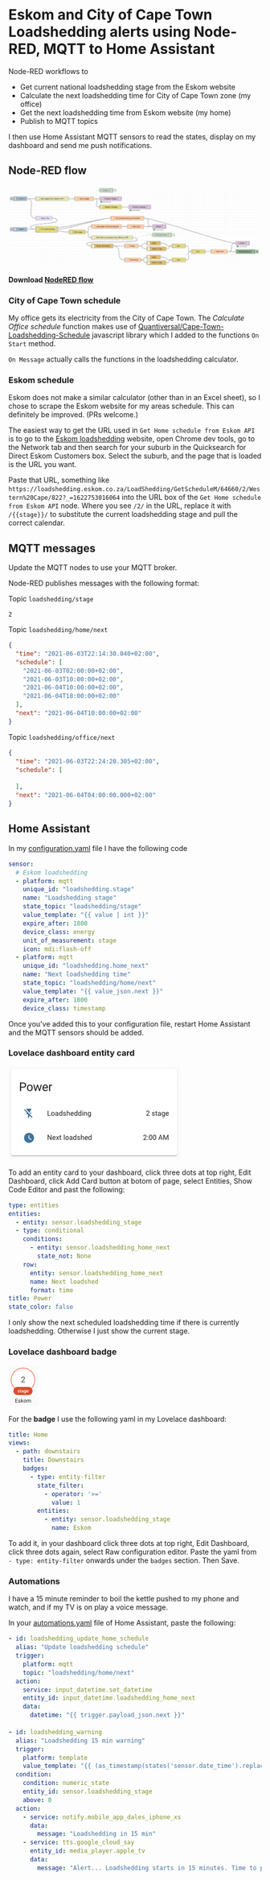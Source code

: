 # Eskom and City of Cape Town Loadshedding alerts using Node-RED, MQTT to Home Assistant

Node-RED workflows to 
- Get current national loadshedding stage from the Eskom website
- Calculate the next loadshedding time for City of Cape Town zone (my office)
- Get the next loadshedding time from Eskom website (my home)
- Publish to MQTT topics

I then use Home Assistant MQTT sensors to read the states, display on my dashboard and send me push notifications.

## Node-RED flow

![Loadshedding NodeRed flow](/images/nodered.png)

**Download [NodeRED flow](nodered.json)**

### City of Cape Town schedule
My office gets its electricity from the City of Cape Town. The _Calculate Office schedule_ function makes use of [Quantiversal/Cape-Town-Loadshedding-Schedule](https://github.com/Quantiversal/Cape-Town-Loadshedding-Schedule) javascript library which I added to the functions `On Start` method.

`On Message` actually calls the functions in the loadshedding calculator.

### Eskom schedule

Eskom does not make a similar calculator (other than in an Excel sheet), so I chose to scrape the Eskom website for my areas schedule. This can definitely be improved. (PRs welcome.)

The easiest way to get the URL used in `Get Home schedule from Eskom API` is to go to the [Eskom loadshedding](https://loadshedding.eskom.co.za/) website, open Chrome dev tools, go to the Network tab and then search for your suburb in the Quicksearch for Direct Eskom Customers box. Select the suburb, and the page that is loaded is the URL you want.

Paste that URL, something like `https://loadshedding.eskom.co.za/LoadShedding/GetScheduleM/64660/2/Western%20Cape/822?_=1622753016064` into the URL box of the `Get Home schedule from Eskom API` node. Where you see `/2/` in the URL, replace it with `/{{stage}}/` to substitute the current loadshedding stage and pull the correct calendar.


## MQTT messages

Update the MQTT nodes to use your MQTT broker.

Node-RED publishes messages with the following format:

Topic `loadshedding/stage`

```
2
```

Topic `loadshedding/home/next`

```json
{
  "time": "2021-06-03T22:14:30.040+02:00",
  "schedule": [
    "2021-06-03T02:00:00+02:00",
    "2021-06-03T10:00:00+02:00",
    "2021-06-04T10:00:00+02:00",
    "2021-06-04T18:00:00+02:00"
  ],
  "next": "2021-06-04T10:00:00+02:00"
}
```

Topic `loadshedding/office/next`

```json
{
  "time": "2021-06-03T22:24:20.305+02:00",
  "schedule": [
    
  ],
  "next": "2021-06-04T04:00:00.000+02:00"
}
```


## Home Assistant

In my [configuration.yaml](https://github.com/dalehumby/homeassistant-config/blob/master/configuration.yaml#L77) file I have the following code

```yaml
sensor:
  # Eskom loadshedding
  - platform: mqtt
    unique_id: "loadshedding.stage"
    name: "Loadshedding stage"
    state_topic: "loadshedding/stage"
    value_template: "{{ value | int }}"
    expire_after: 1800
    device_class: energy
    unit_of_measurement: stage
    icon: mdi:flash-off
  - platform: mqtt
    unique_id: "loadshedding.home_next"
    name: "Next loadshedding time"
    state_topic: "loadshedding/home/next"
    value_template: "{{ value_json.next }}"
    expire_after: 1800
    device_class: timestamp
```

Once you've added this to your configuration file, restart Home Assistant and the MQTT sensors should be added.


### Lovelace dashboard entity card
![Loadshedding entity card](/images/entity-card.png)

To add an entity card to your dashboard, click three dots at top right, Edit Dashboard, click Add Card button at botom of page, select Entities, Show Code Editor and past the following:

```yaml
type: entities
entities:
  - entity: sensor.loadshedding_stage
  - type: conditional
    conditions:
      - entity: sensor.loadshedding_home_next
        state_not: None
    row:
      entity: sensor.loadshedding_home_next
      name: Next loadshed
      format: time
title: Power
state_color: false
```

I only show the next scheduled loadshedding time if there is currently loadshedding. Otherwise I just show the current stage.

### Lovelace dashboard badge
![Stage 2 badge](/images/badge.png)

For the **badge** I use the following yaml in my Lovelace dashboard:

```yaml
title: Home
views:
  - path: downstairs
    title: Downstairs
    badges:
      - type: entity-filter
        state_filter:
          - operator: '>='
            value: 1
        entities:
          - entity: sensor.loadshedding_stage
            name: Eskom
```

To add it, in your dashboard click three dots at top right, Edit Dashboard, click three dots again, select Raw configuration editor. Paste the yaml from `- type: entity-filter` onwards under the `badges` section. Then Save.


### Automations
I have a 15 minute reminder to boil the kettle pushed to my phone and watch, and if my TV is on play a voice message.

In your [automations.yaml](https://github.com/dalehumby/homeassistant-config/blob/master/automations.yaml#L51) file of Home Assistant, paste the following:

```yaml
- id: loadshedding_update_home_schedule
  alias: "Update loadshedding schedule"
  trigger:
    platform: mqtt
    topic: "loadshedding/home/next"
  action:
    service: input_datetime.set_datetime
    entity_id: input_datetime.loadshedding_home_next
    data:
      datetime: "{{ trigger.payload_json.next }}"

- id: loadshedding_warning
  alias: "Loadshedding 15 min warning"
  trigger:
    platform: template
    value_template: "{{ (as_timestamp(states('sensor.date_time').replace(',', '')) - 2*60*60 + 15*60) == (state_attr('input_datetime.loadshedding_home_next', 'timestamp') | int)  }}"
  condition:
    condition: numeric_state
    entity_id: sensor.loadshedding_stage
    above: 0
  action:
    - service: notify.mobile_app_dales_iphone_xs
      data:
        message: "Loadshedding in 15 min"
    - service: tts.google_cloud_say
      entity_id: media_player.apple_tv
      data:
        message: "Alert... Loadshedding starts in 15 minutes. Time to put on the kettle."
```
